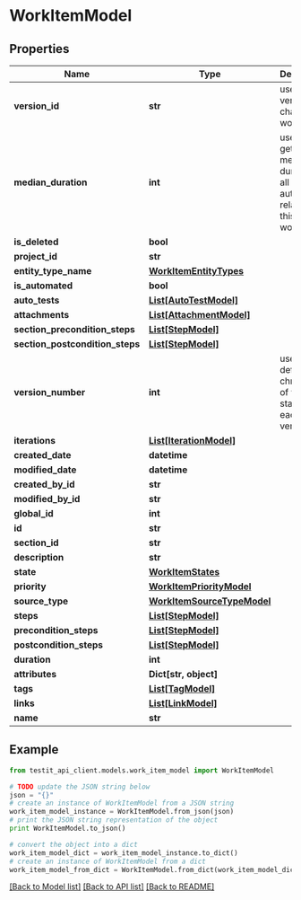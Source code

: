 # WorkItemModel


## Properties
Name | Type | Description | Notes
------------ | ------------- | ------------- | -------------
**version_id** | **str** | used for versioning changes in workitem | 
**median_duration** | **int** | used for getting a median duration of all autotests related to this workitem | 
**is_deleted** | **bool** |  | 
**project_id** | **str** |  | 
**entity_type_name** | [**WorkItemEntityTypes**](WorkItemEntityTypes.md) |  | 
**is_automated** | **bool** |  | 
**auto_tests** | [**List[AutoTestModel]**](AutoTestModel.md) |  | [optional] 
**attachments** | [**List[AttachmentModel]**](AttachmentModel.md) |  | [optional] 
**section_precondition_steps** | [**List[StepModel]**](StepModel.md) |  | [optional] 
**section_postcondition_steps** | [**List[StepModel]**](StepModel.md) |  | [optional] 
**version_number** | **int** | used for define chronology of workitem state in each version | 
**iterations** | [**List[IterationModel]**](IterationModel.md) |  | [optional] 
**created_date** | **datetime** |  | 
**modified_date** | **datetime** |  | [optional] 
**created_by_id** | **str** |  | 
**modified_by_id** | **str** |  | [optional] 
**global_id** | **int** |  | 
**id** | **str** |  | 
**section_id** | **str** |  | 
**description** | **str** |  | [optional] 
**state** | [**WorkItemStates**](WorkItemStates.md) |  | 
**priority** | [**WorkItemPriorityModel**](WorkItemPriorityModel.md) |  | 
**source_type** | [**WorkItemSourceTypeModel**](WorkItemSourceTypeModel.md) |  | 
**steps** | [**List[StepModel]**](StepModel.md) |  | 
**precondition_steps** | [**List[StepModel]**](StepModel.md) |  | 
**postcondition_steps** | [**List[StepModel]**](StepModel.md) |  | 
**duration** | **int** |  | 
**attributes** | **Dict[str, object]** |  | 
**tags** | [**List[TagModel]**](TagModel.md) |  | 
**links** | [**List[LinkModel]**](LinkModel.md) |  | 
**name** | **str** |  | 

## Example

```python
from testit_api_client.models.work_item_model import WorkItemModel

# TODO update the JSON string below
json = "{}"
# create an instance of WorkItemModel from a JSON string
work_item_model_instance = WorkItemModel.from_json(json)
# print the JSON string representation of the object
print WorkItemModel.to_json()

# convert the object into a dict
work_item_model_dict = work_item_model_instance.to_dict()
# create an instance of WorkItemModel from a dict
work_item_model_from_dict = WorkItemModel.from_dict(work_item_model_dict)
```
[[Back to Model list]](../README.md#documentation-for-models) [[Back to API list]](../README.md#documentation-for-api-endpoints) [[Back to README]](../README.md)


